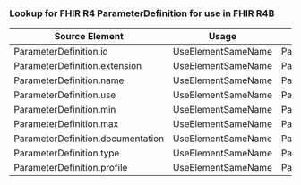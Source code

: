 ### Lookup for FHIR R4 ParameterDefinition for use in FHIR R4B

| Source Element | Usage | Target |
| -------------- | ----- | ------ |
| ParameterDefinition.id | UseElementSameName | ParameterDefinition.id |
| ParameterDefinition.extension | UseElementSameName | ParameterDefinition.extension |
| ParameterDefinition.name | UseElementSameName | ParameterDefinition.name |
| ParameterDefinition.use | UseElementSameName | ParameterDefinition.use |
| ParameterDefinition.min | UseElementSameName | ParameterDefinition.min |
| ParameterDefinition.max | UseElementSameName | ParameterDefinition.max |
| ParameterDefinition.documentation | UseElementSameName | ParameterDefinition.documentation |
| ParameterDefinition.type | UseElementSameName | ParameterDefinition.type |
| ParameterDefinition.profile | UseElementSameName | ParameterDefinition.profile |
